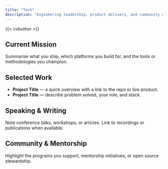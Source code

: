 ```yaml
---
title: "Tech"
description: "Engineering leadership, product delivery, and community work."
---
```


{{< cvbutton >}}

## Current Mission

Summarise what you ship, which platforms you build for, and the tools or methodologies you champion.

## Selected Work

- **Project Title** — a quick overview with a link to the repo or live product.
- **Project Title** — describe problem solved, your role, and stack.

## Speaking & Writing

Note conference talks, workshops, or articles. Link to recordings or publications when available.

## Community & Mentorship

Highlight the programs you support, mentorship initiatives, or open source stewardship.
